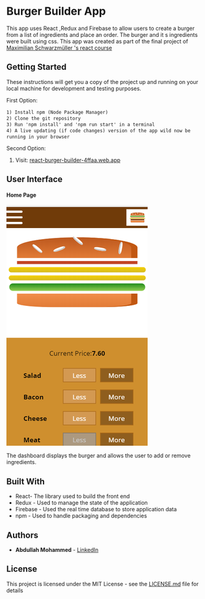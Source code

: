 # Burger Builder App

This app uses React ,Redux and Firebase to allow users to create a burger from a list of ingredients and
place an order. The burger and it s ingredients were built using css. This app was created as part of the final project of [Maximilian Schwarzmüller 's react course](https://www.udemy.com/course/react-the-complete-guide-incl-redux/)

## Getting Started

These instructions will get you a copy of the project up and running on your local machine for development and testing purposes.

First Option:

```
1) Install npm (Node Package Manager)
2) Clone the git repository
3) Run 'npm install' and 'npm run start' in a terminal
4) A live updating (if code changes) version of the app wild now be running in your browser

```

Second Option:

1. Visit: [react-burger-builder-4ffaa.web.app](/https://react-burger-builder-4ffaa.web.app/)

## User Interface

#### Home Page

![Home Page](/docs/home.png)

The dashboard displays the burger and allows the user to add or remove ingredients.


## Built With

- React- The library used to build the front end
- Redux - Used to manage the state of the application
- Firebase - Used the real time database to store application data
- npm - Used to handle packaging and dependencies

## Authors

- **Abdullah Mohammed** - [LinkedIn](https://www.linkedin.com/in/abdullah-mohammed-456290195/)

## License

This project is licensed under the MIT License - see the [LICENSE.md](LICENSE.md) file for details

